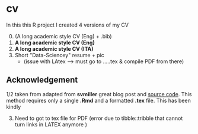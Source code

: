 # cv

In this this R project I  created 4 versions of my CV

0. (A long academic style CV (Eng) + .bib)
1. **A long academic style CV (Eng)**
2. **A long academic style CV (ITA)**
3. Short "Data-Sciencey" resume + pic
   + (issue with LAtex --> must go to .....tex & compile PDF from there)


## Acknowledgement  
1/2 taken from adapted from **svmiller** great blog post and [source code](http://svmiller.com/blog/2016/03/svm-r-markdown-cv/).
This method requires only a single **.Rmd** and a formatted **.tex** file. This has been kindly 

 3. Need to got to tex file for PDF (error due to tibble::tribble that cannot turn links in LATEX anymore )